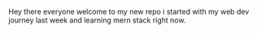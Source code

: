 Hey there everyone welcome to my new repo i started with my web dev journey last week and learning mern stack right now.
